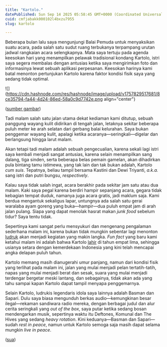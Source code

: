 ```yaml
---
title: "Kartolo."
datePublished: Sun Sep 14 2025 05:58:45 GMT+0000 (Coordinated Universal Time)
cuid: cmfjabakk000102l4bxzu7955
slug: kartolo

---
```


Beberapa bulan lalu saya mengunjungi Balai Pemuda untuk menyaksikan suatu acara, pada salah satu sudut ruang terbukanya terpampang urutan jadwal rangkaian acara selengkapnya. Mata saya tertuju pada agenda keesokan hari yang menampilkan pelawak tradisional kondang Kartolo, istri saya segera membalas dengan antusias ketika saya mengirimkan foto dan informasinya lewat sebuah aplikasi perpesanan. Keesokan harinya kami batal menonton pertunjukan Kartolo karena faktor kondisi fisik saya yang sedang tidak optimal.

![](https://cdn.hashnode.com/res/hashnode/image/upload/v1757829517681/8ce35794-fa44-4d24-86ed-58a0c9d7742e.png align="center")

([sumber gambar](https://www.youtube.com/watch?v=0aBvU71KUGI))

Tadi malam salah satu jalan utama dekat kediaman kami ditutup, sebuah panggung wayang kulit didirikan di tengah jalan, letaknya sekitar beberapa puluh meter ke arah selatan dari gerbang balai kelurahan. Saya bukan penggemar wayang kulit, apalagi ketika acaranya—seringkali—digelar dan berlangsung hingga larut malam.

Akan tetapi tadi malam adalah sebuah pengecualian, karena sekali lagi istri saya kembali menjadi sangat antusias, karena selain menampilkan sang dalang, tiga sinden, serta beberapa belas pemain gamelan, akan dihadirkan pula bintang tamu istimewa, yang tak lain dan tak bukan adalah, Kartolo *cum suis*. Tepatnya, beliau tampil bersama Kastini dan Dewi Triyanti, *a.k.a.* sang istri dan putri bungsu, *respectively*.

Kalau saya tidak salah ingat, acara berakhir pada sekitar jam satu atau dua malam. Kaki saya pegal karena berdiri hampir sepanjang acara, gegara tidak kebagian tempat duduk, namanya juga acara gratis, jadi maklum saja. Kami berdua mengantuk sekaligus lapar, untungnya ada salah satu gerai waralaba ayam goreng yang buka—hampir—dua puluh empat jam di arah jalan pulang. Siapa yang dapat menolak hasrat makan *junk food* sebelum tidur? Saya tentu tidak.

Sepertinya kami sangat perlu mensyukuri dan mengenang pengalaman sederhana malam ini, karena bukan tidak mungkin sebentar lagi menonton [ludruk](https://id.wikipedia.org/wiki/Ludruk) akan menjadi kegiatan yang makin langka. *Fun fact* yang baru kami ketahui malam ini adalah bahwa Kartolo [lahir](https://id.wikipedia.org/wiki/Cak_Kartolo) di tahun empat lima, sehingga usianya setara dengan kemerdekaan Indonesia yang kini telah mencapai angka delapan puluh tahun.

Kartolo memang masih dianugerahi umur panjang, namun dari kondisi fisik yang terlihat pada malam ini, jalan yang mulai menjadi pelan tertatih-tatih, napas yang mulai menjadi berat dan sesak, suara yang mulai menjadi terdengar bergetar meski lantang, dan sebagainya, tidak akan ada yang tahu sampai kapan Kartolo dapat tampil menyapa penggemarnya.

Selain Kartolo, ludrukis legendaris idola saya lainnya adalah Basman dan Sapari. Dulu saya biasa mengunduh berkas audio—kemungkinan besar ilegal—rekaman sandiwara radio mereka, dengan berbagai judul dan alur cerita seringkali yang *out of the box*, saya putar ketika sedang bosan mendengarkan musik, sepertinya waktu itu Deftones, Komunal dan The Hives yang sedang *heavy rotation*. Kini keduanya—Basman dan Sapari—sudah *rest in peace*, namun untuk Kartolo semoga saja masih dapat selama mungkin *live in peace*.

([sua](https://sua.ist))